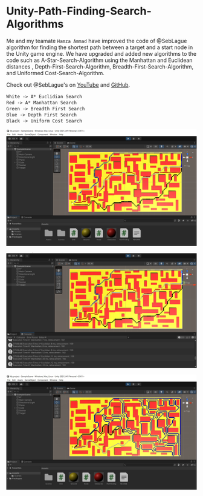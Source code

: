 # Unity-Path-Finding-Search-Algorithms

Me and my teamate `Hamza Ammad` have improved the code of @SebLague algorithm for finding the shortest path between a target and a start node in the Unity game engine. We have upgraded and added new algorithms to the code such as A-Star-Search-Algorithm using the Manhattan and Euclidean distances , Depth-First-Search-Algorithm, Breadth-First-Search-Algorithm, and Uniformed Cost-Search-Algorithm.

Check out @SebLague's on [YouTube](https://www.youtube.com/watch?v=-L-WgKMFuhE&list=PLFt_AvWsXl0cq5Umv3pMC9SPnKjfp9eGW) and [GitHub](https://github.com/SebLague/Pathfinding).

```
White -> A* Euclidian Search
Red -> A* Manhattan Search
Green -> Breadth First Search
Blue -> Depth First Search
Black -> Uniform Cost Search
```
![](./Report/4.PNG)

![](./Report/5.PNG)

![](./Report/3.jpeg)
